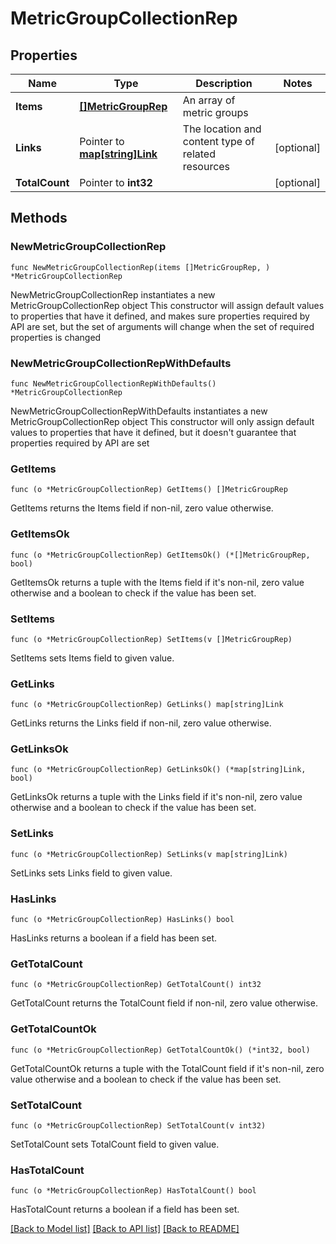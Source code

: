 # MetricGroupCollectionRep

## Properties

Name | Type | Description | Notes
------------ | ------------- | ------------- | -------------
**Items** | [**[]MetricGroupRep**](MetricGroupRep.md) | An array of metric groups | 
**Links** | Pointer to [**map[string]Link**](Link.md) | The location and content type of related resources | [optional] 
**TotalCount** | Pointer to **int32** |  | [optional] 

## Methods

### NewMetricGroupCollectionRep

`func NewMetricGroupCollectionRep(items []MetricGroupRep, ) *MetricGroupCollectionRep`

NewMetricGroupCollectionRep instantiates a new MetricGroupCollectionRep object
This constructor will assign default values to properties that have it defined,
and makes sure properties required by API are set, but the set of arguments
will change when the set of required properties is changed

### NewMetricGroupCollectionRepWithDefaults

`func NewMetricGroupCollectionRepWithDefaults() *MetricGroupCollectionRep`

NewMetricGroupCollectionRepWithDefaults instantiates a new MetricGroupCollectionRep object
This constructor will only assign default values to properties that have it defined,
but it doesn't guarantee that properties required by API are set

### GetItems

`func (o *MetricGroupCollectionRep) GetItems() []MetricGroupRep`

GetItems returns the Items field if non-nil, zero value otherwise.

### GetItemsOk

`func (o *MetricGroupCollectionRep) GetItemsOk() (*[]MetricGroupRep, bool)`

GetItemsOk returns a tuple with the Items field if it's non-nil, zero value otherwise
and a boolean to check if the value has been set.

### SetItems

`func (o *MetricGroupCollectionRep) SetItems(v []MetricGroupRep)`

SetItems sets Items field to given value.


### GetLinks

`func (o *MetricGroupCollectionRep) GetLinks() map[string]Link`

GetLinks returns the Links field if non-nil, zero value otherwise.

### GetLinksOk

`func (o *MetricGroupCollectionRep) GetLinksOk() (*map[string]Link, bool)`

GetLinksOk returns a tuple with the Links field if it's non-nil, zero value otherwise
and a boolean to check if the value has been set.

### SetLinks

`func (o *MetricGroupCollectionRep) SetLinks(v map[string]Link)`

SetLinks sets Links field to given value.

### HasLinks

`func (o *MetricGroupCollectionRep) HasLinks() bool`

HasLinks returns a boolean if a field has been set.

### GetTotalCount

`func (o *MetricGroupCollectionRep) GetTotalCount() int32`

GetTotalCount returns the TotalCount field if non-nil, zero value otherwise.

### GetTotalCountOk

`func (o *MetricGroupCollectionRep) GetTotalCountOk() (*int32, bool)`

GetTotalCountOk returns a tuple with the TotalCount field if it's non-nil, zero value otherwise
and a boolean to check if the value has been set.

### SetTotalCount

`func (o *MetricGroupCollectionRep) SetTotalCount(v int32)`

SetTotalCount sets TotalCount field to given value.

### HasTotalCount

`func (o *MetricGroupCollectionRep) HasTotalCount() bool`

HasTotalCount returns a boolean if a field has been set.


[[Back to Model list]](../README.md#documentation-for-models) [[Back to API list]](../README.md#documentation-for-api-endpoints) [[Back to README]](../README.md)


